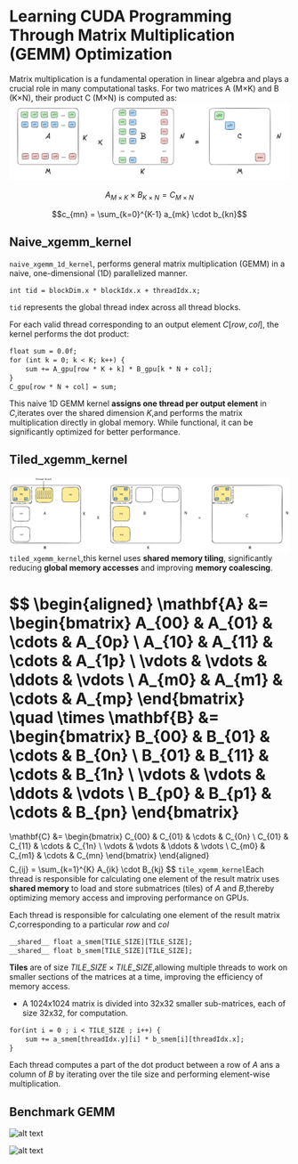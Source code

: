 # Learning CUDA Programming Through Matrix Multiplication (GEMM) Optimization

Matrix multiplication is a fundamental operation in linear algebra and plays a crucial role in many computational tasks. For two matrices A (M×K) and B (K×N), their product C (M×N) is computed as:
![alt text](media/mat_mul.png)

$$A_{M \times K} \times B_{K \times N} = C_{M \times N}$$

$$c_{mn} = \sum_{k=0}^{K-1} a_{mk} \cdot b_{kn}$$

## Naive_xgemm_kernel
``naive_xgemm_1d_kernel``, performs general matrix multiplication (GEMM) in a naive, one-dimensional (1D) parallelized manner.
```
int tid = blockDim.x * blockIdx.x + threadIdx.x;
```
``tid`` represents the global thread index across all thread blocks.

For each valid thread corresponding to an output element $C[row,col]$, the kernel performs the dot product:
```
float sum = 0.0f;
for (int k = 0; k < K; k++) {
    sum += A_gpu[row * K + k] * B_gpu[k * N + col];
}
C_gpu[row * N + col] = sum;
```
This naive 1D GEMM kernel **assigns one thread per output element** in $C$,iterates over the shared dimension $K$,and performs the matrix multiplication directly in global memory. While functional, it can be significantly optimized for better performance.

## Tiled_xgemm_kernel
![alt text](media/tiled_matrix.png)
``tiled_xgemm_kernel``,this kernel uses **shared memory tiling**, significantly reducing **global memory accesses** and improving **memory coalescing**. 

$$
\begin{aligned}
\mathbf{A} &=
\begin{bmatrix}
A_{00} & A_{01} & \cdots & A_{0p} \\
A_{10} & A_{11} & \cdots & A_{1p} \\
\vdots & \vdots & \ddots & \vdots \\
A_{m0} & A_{m1} & \cdots & A_{mp}
\end{bmatrix}
\quad
\times
\mathbf{B} &=
\begin{bmatrix}
B_{00} & B_{01} & \cdots & B_{0n} \\
B_{01} & B_{11} & \cdots & B_{1n} \\
\vdots & \vdots & \ddots & \vdots \\
B_{p0} & B_{p1} & \cdots & B_{pn}
\end{bmatrix}
=
\mathbf{C} &=
\begin{bmatrix}
C_{00} & C_{01} & \cdots & C_{0n} \\
C_{01} & C_{11} & \cdots & C_{1n} \\
\vdots & \vdots & \ddots & \vdots \\
C_{m0} & C_{m1} & \cdots & C_{mn}
\end{bmatrix}
\end{aligned}
$$
$$
C_{ij} = \sum_{k=1}^{K} A_{ik} \cdot B_{kj}
$$
```tile_xgemm_kernel```Each thread is responsible for calculating one element of the result matrix uses **shared memory** to load and store submatrices (tiles) of $A$ and $B$,thereby optimizing memory access and improving performance on GPUs.

Each thread is responsible for calculating one element of the result matrix $C$,corresponding to a particular $row$ and $col$ 
```
__shared__ float a_smem[TILE_SIZE][TILE_SIZE];
__shared__ float b_smem[TILE_SIZE][TILE_SIZE];
```
**Tiles** are of size $TILE\_SIZE \times TILE\_SIZE$,allowing multiple threads to work on smaller sections of the matrices at a time, improving the efficiency of memory access.

- A 1024x1024 matrix is divided into 32x32 smaller sub-matrices, each of size 32x32, for computation.

```
for(int i = 0 ; i < TILE_SIZE ; i++) {
    sum += a_smem[threadIdx.y][i] * b_smem[i][threadIdx.x];
}
```

Each thread computes a part of the dot product between a row of $A$ ans a column of $B$ by iterating over the tile size and performing element-wise multiplication.
## Benchmark GEMM
![alt text](media/performance_comparison.png)

![alt text](media/relative_performance.png)